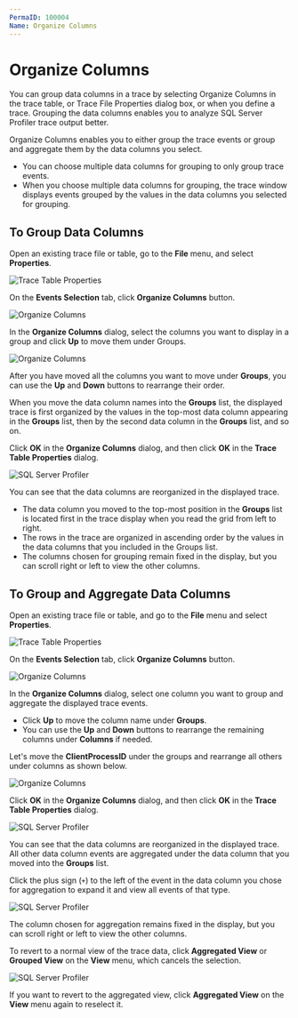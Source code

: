 ```yaml
---
PermaID: 100004
Name: Organize Columns
---
```


# Organize Columns

You can group data columns in a trace by selecting Organize Columns in the trace table,  or Trace File Properties dialog box, or when you define a trace. Grouping the data columns enables you to analyze SQL Server Profiler trace output better.

Organize Columns enables you to either group the trace events or group and aggregate them by the data columns you select.

 - You can choose multiple data columns for grouping to only group trace events. 
 - When you choose multiple data columns for grouping, the trace window displays events grouped by the values in the data columns you selected for grouping. 

## To Group Data Columns

Open an existing trace file or table, go to the **File** menu, and select **Properties**.

<img src="images/organize-columns-1.png" alt="Trace Table Properties">

On the **Events Selection** tab, click **Organize Columns** button.

<img src="images/organize-columns-2.png" alt="Organize Columns">

In the **Organize Columns** dialog, select the columns you want to display in a group and click **Up** to move them under Groups.

<img src="images/organize-columns-3.png" alt="Organize Columns">

After you have moved all the columns you want to move under **Groups**, you can use the **Up** and **Down** buttons to rearrange their order.

When you move the data column names into the **Groups** list, the displayed trace is first organized by the values in the top-most data column appearing in the **Groups** list, then by the second data column in the **Groups** list, and so on.

Click **OK** in the **Organize Columns** dialog, and then click **OK** in the **Trace Table Properties** dialog.

<img src="images/organize-columns-4.png" alt="SQL Server Profiler">

You can see that the data columns are reorganized in the displayed trace. 

 - The data column you moved to the top-most position in the **Groups** list is located first in the trace display when you read the grid from left to right.
 - The rows in the trace are organized in ascending order by the values in the data columns that you included in the Groups list. 
 - The columns chosen for grouping remain fixed in the display, but you can scroll right or left to view the other columns.

## To Group and Aggregate Data Columns

Open an existing trace file or table, and go to the **File** menu and select **Properties**.

<img src="images/organize-columns-1.png" alt="Trace Table Properties">

On the **Events Selection** tab, click **Organize Columns** button.

<img src="images/organize-columns-2.png" alt="Organize Columns">

In the **Organize Columns** dialog, select one column you want to group and aggregate the displayed trace events. 

 - Click **Up** to move the column name under **Groups**. 
 - You can use the **Up** and **Down** buttons to rearrange the remaining columns under **Columns** if needed.

Let's move the **ClientProcessID** under the groups and rearrange all others under columns as shown below.

<img src="images/organize-columns-5.png" alt="Organize Columns">

Click **OK** in the **Organize Columns** dialog, and then click **OK** in the **Trace Table Properties** dialog.

<img src="images/organize-columns-6.png" alt="SQL Server Profiler">

You can see that the data columns are reorganized in the displayed trace. All other data column events are aggregated under the data column that you moved into the **Groups** list. 

Click the plus sign (`+`) to the left of the event in the data column you chose for aggregation to expand it and view all events of that type. 

<img src="images/organize-columns-7.png" alt="SQL Server Profiler">
 
The column chosen for aggregation remains fixed in the display, but you can scroll right or left to view the other columns.

To revert to a normal view of the trace data, click **Aggregated View** or **Grouped View** on the **View** menu, which cancels the selection. 

<img src="images/organize-columns-8.png" alt="SQL Server Profiler">

If you want to revert to the aggregated view, click **Aggregated View** on the **View** menu again to reselect it.
